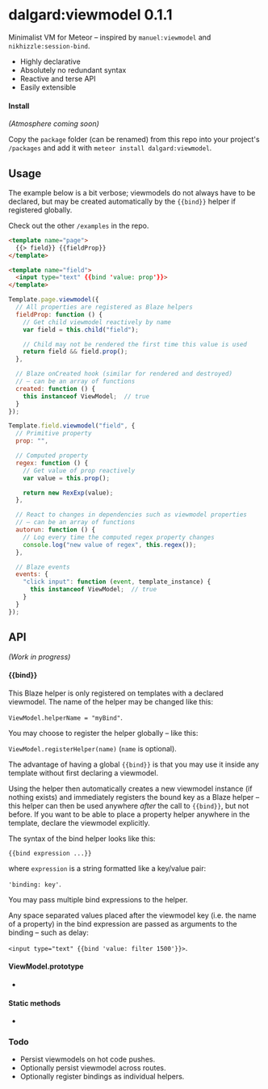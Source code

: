 dalgard:viewmodel 0.1.1
=======================

Minimalist VM for Meteor – inspired by `manuel:viewmodel` and `nikhizzle:session-bind`.

- Highly declarative
- Absolutely no redundant syntax
- Reactive and terse API
- Easily extensible


#### Install

*(Atmosphere coming soon)*

Copy the `package` folder (can be renamed) from this repo into your project's `/packages` and add it with `meteor install dalgard:viewmodel`.


## Usage

The example below is a bit verbose; viewmodels do not always have to be declared, but may be created automatically by the `{{bind}}` helper if registered globally.

Check out the other `/examples` in the repo.

```html
<template name="page">
  {{> field}} {{fieldProp}}
</template>

<template name="field">
  <input type="text" {{bind 'value: prop'}}>
</template>
```

```javascript
Template.page.viewmodel({
  // All properties are registered as Blaze helpers
  fieldProp: function () {
    // Get child viewmodel reactively by name
    var field = this.child("field");

    // Child may not be rendered the first time this value is used
    return field && field.prop();
  },

  // Blaze onCreated hook (similar for rendered and destroyed)
  // – can be an array of functions
  created: function () {
    this instanceof ViewModel;  // true
  }
});

Template.field.viewmodel("field", {
  // Primitive property
  prop: "",

  // Computed property
  regex: function () {
    // Get value of prop reactively
    var value = this.prop();

    return new RexExp(value);
  },

  // React to changes in dependencies such as viewmodel properties
  // – can be an array of functions
  autorun: function () {
    // Log every time the computed regex property changes
    console.log("new value of regex", this.regex());
  },

  // Blaze events
  events: {
    "click input": function (event, template_instance) {
      this instanceof ViewModel;  // true
    }
  }
});
```


## API

*(Work in progress)*

#### {{bind}}

This Blaze helper is only registered on templates with a declared viewmodel. The name of the helper may be changed like this:

`ViewModel.helperName = "myBind"`.

You may choose to register the helper globally – like this:

`ViewModel.registerHelper(name)` (`name` is optional).

The advantage of having a global `{{bind}}` is that you may use it inside any template without first declaring a viewmodel.

Using the helper then automatically creates a new viewmodel instance (if nothing exists) and immediately registers the bound key as a Blaze helper – this helper can then be used anywhere *after* the call to `{{bind}}`, but not before. If you want to be able to place a property helper anywhere in the template, declare the viewmodel explicitly.

The syntax of the bind helper looks like this:

`{{bind expression ...}}`

where `expression` is a string formatted like a key/value pair:

`'binding: key'`.

You may pass multiple bind expressions to the helper.

Any space separated values placed after the viewmodel key (i.e. the name of a property) in the bind expression are passed as arguments to the binding – such as delay:

`<input type="text" {{bind 'value: filter 1500'}}>`.

#### ViewModel.prototype

-


#### Static methods

-


### Todo

- Persist viewmodels on hot code pushes.
- Optionally persist viewmodel across routes.
- Optionally register bindings as individual helpers.

